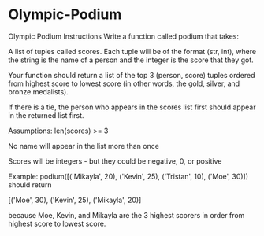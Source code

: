 # Olympic-Podium
Olympic Podium
Instructions
Write a function called podium that takes:

A list of tuples called scores.
Each tuple will be of the format (str, int), where the string is the name of a person and the integer is the score that they got.

Your function should return a list of the top 3 (person, score) tuples ordered from highest score to lowest score (in other words, the gold, silver, and bronze medalists).

If there is a tie, the person who appears in the scores list first should appear in the returned list first.

Assumptions: len(scores) >= 3

No name will appear in the list more than once

Scores will be integers - but they could be negative, 0, or positive

Example: podium([('Mikayla', 20), ('Kevin', 25), ('Tristan', 10), ('Moe', 30)])
should return

[('Moe', 30), ('Kevin', 25), ('Mikayla', 20)]

because Moe, Kevin, and Mikayla are the 3 highest scorers in order from highest score to lowest score.

